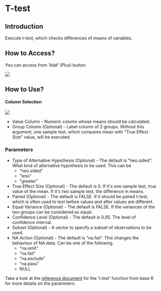 # T-test

## Introduction

Execute t-test, which checks differences of means of variables.

## How to Access?

You can access from 'Add' (Plus) button.

![](images/t_test_add.png)

## How to Use?

#### Column Selection

![](images/t_test_data_select.png)

* Value Column - Numeric column whose means should be calculated.
* Group Column (Optional) - Label column of 2 groups. Without this argument, one sample test, which compares mean with "True Effect Size" value, will be executed.

### Parameters

* Type of Alternative Hypothesis (Optional) - The default is "two.sided". What kind of alternative hypothesis to be used. This can be
  * "two.sided"
  * "less"
  * "greater"
* True Effect Size (Optional) - The default is 0. If it's one sample test, true value of the mean. If it's two sample test, the difference in means.
* Paired (Optional) - The default is FALSE. If it should be paired t-test, which is often used to test before values and after values are different.
* Equal Variance (Optional) - The default is FALSE. If the variances of the two groups can be considered as equal.
* Confidence Level (Optional) - The default is 0.95. The level of confidence interval.
* Subset (Optional) - A vector to specify a subset of observations to be used.
* NA Action (Optional) - The default is "na.fail". This changes the behaviour of NA data. Can be one of the following.
  * "na.omit"
  * "na.fail"
  * "na.exclude"
  * "na.pass"
  * NULL

Take a look at the [reference document](https://stat.ethz.ch/R-manual/R-devel/library/stats/html/t.test.html) for the 't.test' function from base R for more details on the parameters.
